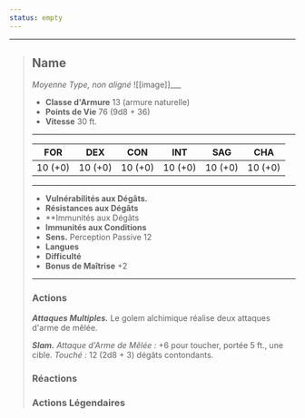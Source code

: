 ```yaml
---
status: empty
---
```

___
>## Name
>*Moyenne Type, non aligné*
>![[image]]___
>- **Classe d'Armure** 13 (armure naturelle)
>- **Points de Vie** 76 (9d8 + 36)
>- **Vitesse** 30 ft.
>___
>|FOR|DEX|CON|INT|SAG|CHA|
>|:---:|:---:|:---:|:---:|:---:|:---:|
>|10 (+0)|10 (+0)|10 (+0)|10 (+0)|10 (+0)|10 (+0)|
>
>___
>- **Vulnérabilités aux Dégâts.**
>- **Résistances aux Dégâts** 
>- **Immunités aux Dégâts
>- **Immunités aux Conditions** 
>- **Sens.** Perception Passive 12
>- **Langues** 
>- **Difficulté** 
>- **Bonus de Maîtrise** +2
>___
> 
>
>### Actions
>***Attaques Multiples.*** Le golem alchimique réalise deux attaques d'arme de mêlée. 
>
>***Slam.*** *Attaque d'Arme de Mêlée :* +6 pour toucher, portée 5 ft., une cible. *Touché :* 12 (2d8 + 3) dégâts contondants.
>
> ### Réactions
>
> ### Actions Légendaires

